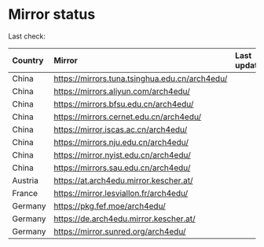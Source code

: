 <script src="./time.js"></script>
# Mirror status
Last check: <script type="text/javascript">localize(1729153710.8822248);</script>

|Country|Mirror|Last update|
|:------|:-----|:----------|
|China|https://mirrors.tuna.tsinghua.edu.cn/arch4edu/|<script type="text/javascript">localize(1729104222);</script>|
|China|https://mirrors.aliyun.com/arch4edu/|<script type="text/javascript">localize(1729104222);</script>|
|China|https://mirrors.bfsu.edu.cn/arch4edu/|<script type="text/javascript">localize(1729104222);</script>|
|China|https://mirrors.cernet.edu.cn/arch4edu/|<script type="text/javascript">localize(1729104222);</script>|
|China|https://mirror.iscas.ac.cn/arch4edu/|<script type="text/javascript">localize(1729104222);</script>|
|China|https://mirrors.nju.edu.cn/arch4edu/|<script type="text/javascript">localize(1729104222);</script>|
|China|https://mirror.nyist.edu.cn/arch4edu/|<script type="text/javascript">localize(1729104222);</script>|
|China|https://mirrors.sau.edu.cn/arch4edu/|<script type="text/javascript">localize(1729017807);</script>|
|Austria|https://at.arch4edu.mirror.kescher.at/|<script type="text/javascript">localize(1729104222);</script>|
|France|https://mirror.lesviallon.fr/arch4edu/|<script type="text/javascript">localize(1729104222);</script>|
|Germany|https://pkg.fef.moe/arch4edu/|<script type="text/javascript">localize(1729104222);</script>|
|Germany|https://de.arch4edu.mirror.kescher.at/|<script type="text/javascript">localize(1729104222);</script>|
|Germany|https://mirror.sunred.org/arch4edu/|<script type="text/javascript">localize(1729104222);</script>|

<script src="./tablefilter/tablefilter.js"></script>
<script src="./table.js"></script>